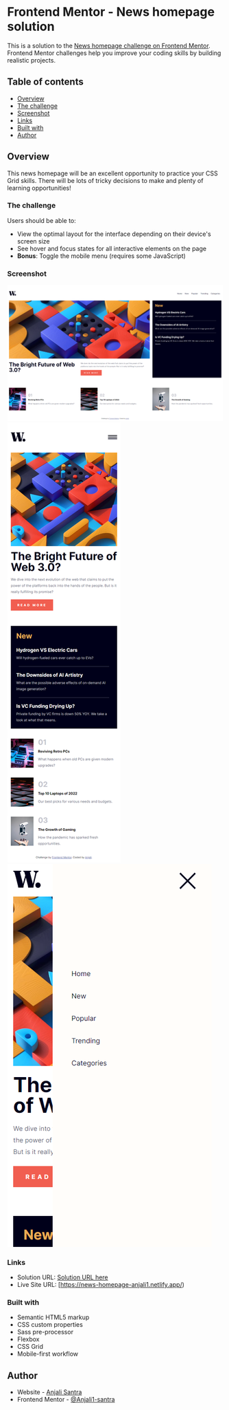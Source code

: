 # Frontend Mentor - News homepage solution

This is a solution to the [News homepage challenge on Frontend Mentor](https://www.frontendmentor.io/challenges/news-homepage-H6SWTa1MFl). Frontend Mentor challenges help you improve your coding skills by building realistic projects.

## Table of contents

- [Overview](#overview)
- [The challenge](#the-challenge)
- [Screenshot](#screenshot)
- [Links](#links)
- [Built with](#built-with)
- [Author](#author)

## Overview

This news homepage will be an excellent opportunity to practice your CSS Grid skills. There will be lots of tricky decisions to make and plenty of learning opportunities!

### The challenge

Users should be able to:

- View the optimal layout for the interface depending on their device's screen size
- See hover and focus states for all interactive elements on the page
- **Bonus**: Toggle the mobile menu (requires some JavaScript)

### Screenshot
![Desktop Screenshot](https://github.com/Anjali1-santra/news-homepage/blob/main/Screenshots/desktop-view-screenshot.png)
![Mobile-Screenshot](https://github.com/Anjali1-santra/news-homepage/blob/main/Screenshots/mobile-view-screenshot.png)
![Mobile-menu-Screenshot](https://github.com/Anjali1-santra/news-homepage/blob/main/Screenshots/mobile-menu-screenshot.png)

### Links

- Solution URL: [Solution URL here](https://www.frontendmentor.io/solutions/news-homepage-2WxZvjaRee)
- Live Site URL: [https://news-homepage-anjali1.netlify.app/)

### Built with

- Semantic HTML5 markup
- CSS custom properties
- Sass pre-processor
- Flexbox
- CSS Grid
- Mobile-first workflow

## Author

- Website - [Anjali Santra](https://app.netlify.com/teams/anjali1-santra/overview)
- Frontend Mentor - [@Anjali1-santra](https://www.frontendmentor.io/profile/Anjali1-santra)
